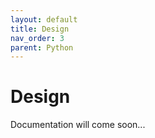 ```yaml
---
layout: default
title: Design
nav_order: 3
parent: Python
---
```


# Design

Documentation will come soon...